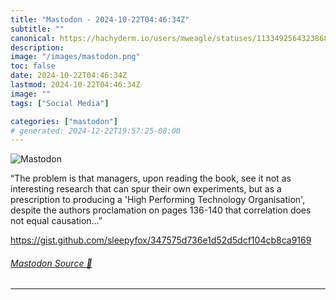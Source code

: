 ```yaml
---
title: "Mastodon - 2024-10-22T04:46:34Z"
subtitle: ""
canonical: https://hachyderm.io/users/mweagle/statuses/113349256432386817
description:
image: "/images/mastodon.png"
toc: false
date: 2024-10-22T04:46:34Z
lastmod: 2024-10-22T04:46:34Z
image: ""
tags: ["Social Media"]

categories: ["mastodon"]
# generated: 2024-12-22T19:57:25-08:00
---
```

![Mastodon](/images/mastodon.png)

<p>“The problem is that managers, upon reading the book, see it not as interesting research that can spur their own experiments, but as a prescription to producing a &#39;High Performing Technology Organisation&#39;, despite the authors proclamation on pages 136-140 that correlation does not equal causation…”</p><p><a href="https://gist.github.com/sleepyfox/347575d736e1d52d5dcf104cb8ca9169" target="_blank" rel="nofollow noopener noreferrer" translate="no"><span class="invisible">https://</span><span class="ellipsis">gist.github.com/sleepyfox/3475</span><span class="invisible">75d736e1d52d5dcf104cb8ca9169</span></a></p>


###### [Mastodon Source 🐘](https://hachyderm.io/@mweagle/113349256432386817)

___

